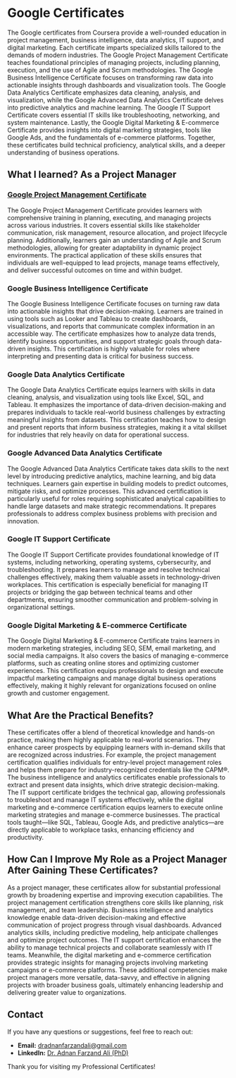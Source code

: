 # Google Certificates
The Google certificates from Coursera provide a well-rounded education in project management, business intelligence, data analytics, IT support, and digital marketing. Each certificate imparts specialized skills tailored to the demands of modern industries. The Google Project Management Certificate teaches foundational principles of managing projects, including planning, execution, and the use of Agile and Scrum methodologies. The Google Business Intelligence Certificate focuses on transforming raw data into actionable insights through dashboards and visualization tools. The Google Data Analytics Certificate emphasizes data cleaning, analysis, and visualization, while the Google Advanced Data Analytics Certificate delves into predictive analytics and machine learning. The Google IT Support Certificate covers essential IT skills like troubleshooting, networking, and system maintenance. Lastly, the Google Digital Marketing & E-commerce Certificate provides insights into digital marketing strategies, tools like Google Ads, and the fundamentals of e-commerce platforms. Together, these certificates build technical proficiency, analytical skills, and a deeper understanding of business operations.

## What I learned? As a Project Manager  
### [Google Project Management Certificate](https://www.coursera.org/account/accomplishments/professional-cert/7QBEEXWIWEBB)
The Google Project Management Certificate provides learners with comprehensive training in planning, executing, and managing projects across various industries. It covers essential skills like stakeholder communication, risk management, resource allocation, and project lifecycle planning. Additionally, learners gain an understanding of Agile and Scrum methodologies, allowing for greater adaptability in dynamic project environments. The practical application of these skills ensures that individuals are well-equipped to lead projects, manage teams effectively, and deliver successful outcomes on time and within budget.

### Google Business Intelligence Certificate
The Google Business Intelligence Certificate focuses on turning raw data into actionable insights that drive decision-making. Learners are trained in using tools such as Looker and Tableau to create dashboards, visualizations, and reports that communicate complex information in an accessible way. The certificate emphasizes how to analyze data trends, identify business opportunities, and support strategic goals through data-driven insights. This certification is highly valuable for roles where interpreting and presenting data is critical for business success.

### Google Data Analytics Certificate
The Google Data Analytics Certificate equips learners with skills in data cleaning, analysis, and visualization using tools like Excel, SQL, and Tableau. It emphasizes the importance of data-driven decision-making and prepares individuals to tackle real-world business challenges by extracting meaningful insights from datasets. This certification teaches how to design and present reports that inform business strategies, making it a vital skillset for industries that rely heavily on data for operational success.

### Google Advanced Data Analytics Certificate
The Google Advanced Data Analytics Certificate takes data skills to the next level by introducing predictive analytics, machine learning, and big data techniques. Learners gain expertise in building models to predict outcomes, mitigate risks, and optimize processes. This advanced certification is particularly useful for roles requiring sophisticated analytical capabilities to handle large datasets and make strategic recommendations. It prepares professionals to address complex business problems with precision and innovation.

### Google IT Support Certificate
The Google IT Support Certificate provides foundational knowledge of IT systems, including networking, operating systems, cybersecurity, and troubleshooting. It prepares learners to manage and resolve technical challenges effectively, making them valuable assets in technology-driven workplaces. This certification is especially beneficial for managing IT projects or bridging the gap between technical teams and other departments, ensuring smoother communication and problem-solving in organizational settings.

### Google Digital Marketing & E-commerce Certificate
The Google Digital Marketing & E-commerce Certificate trains learners in modern marketing strategies, including SEO, SEM, email marketing, and social media campaigns. It also covers the basics of managing e-commerce platforms, such as creating online stores and optimizing customer experiences. This certification equips professionals to design and execute impactful marketing campaigns and manage digital business operations effectively, making it highly relevant for organizations focused on online growth and customer engagement.

## What Are the Practical Benefits?
These certificates offer a blend of theoretical knowledge and hands-on practice, making them highly applicable to real-world scenarios. They enhance career prospects by equipping learners with in-demand skills that are recognized across industries. For example, the project management certification qualifies individuals for entry-level project management roles and helps them prepare for industry-recognized credentials like the CAPM®. The business intelligence and analytics certificates enable professionals to extract and present data insights, which drive strategic decision-making. The IT support certificate bridges the technical gap, allowing professionals to troubleshoot and manage IT systems effectively, while the digital marketing and e-commerce certification equips learners to execute online marketing strategies and manage e-commerce businesses. The practical tools taught—like SQL, Tableau, Google Ads, and predictive analytics—are directly applicable to workplace tasks, enhancing efficiency and productivity.

## How Can I Improve My Role as a Project Manager After Gaining These Certificates?
As a project manager, these certificates allow for substantial professional growth by broadening expertise and improving execution capabilities. The project management certification strengthens core skills like planning, risk management, and team leadership. Business intelligence and analytics knowledge enable data-driven decision-making and effective communication of project progress through visual dashboards. Advanced analytics skills, including predictive modeling, help anticipate challenges and optimize project outcomes. The IT support certification enhances the ability to manage technical projects and collaborate seamlessly with IT teams. Meanwhile, the digital marketing and e-commerce certification provides strategic insights for managing projects involving marketing campaigns or e-commerce platforms. These additional competencies make project managers more versatile, data-savvy, and effective in aligning projects with broader business goals, ultimately enhancing leadership and delivering greater value to organizations.

## Contact

If you have any questions or suggestions, feel free to reach out:

- **Email:** [dradnanfarzandali@gmail.com](mailto:dradnanfarzandali@gmail.com)
- **LinkedIn:** [Dr. Adnan Farzand Ali (PhD)](https://www.linkedin.com/in/dradnanfarzandali)

Thank you for visiting my Professional Certificates!
